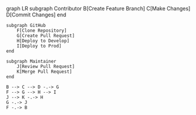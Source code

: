 graph LR
    subgraph Contributor
        B[Create Feature Branch]
        C[Make Changes]
        D[Commit Changes]
    end

    subgraph GitHub
        F[Clone Repository]
        G[Create Pull Request]
        H[Deploy to Develop]
        I[Deploy to Prod]
    end

    subgraph Maintainer
        J[Review Pull Request]
        K[Merge Pull Request]
    end

    B --> C --> D -.-> G
    F --> G --> H --> I
    J --> K -.-> H
    G -.-> J
    F -.-> B
